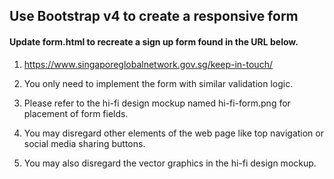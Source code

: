 ## Use Bootstrap v4 to create a responsive form

#### Update form.html to recreate a sign up form found in the URL below.

1. https://www.singaporeglobalnetwork.gov.sg/keep-in-touch/

1. You only need to implement the form with similar validation logic.

1. Please refer to the hi-fi design mockup named hi-fi-form.png for placement of form fields.

1. You may disregard other elements of the web page like top navigation or social media sharing buttons.

1. You may also disregard the vector graphics in the hi-fi design mockup.
